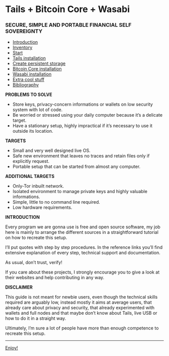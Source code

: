 # Tails + Bitcoin Core + Wasabi
### SECURE, SIMPLE AND PORTABLE FINANCIAL SELF SOVEREIGNTY


* [Introduction](README.md)
* [Inventory](Inventory.md)  
* [Start](Start.md)
* [Tails installation](Tails_installation.md)
* [Create persistent storage](Create_persistent_storage.md)
* [Bitcoin Core installation](Bitcoin_Core_installation.md)
* [Wasabi installation](Wasabi_installation.md)
* [Extra cool stuff](Extra_cool_stuff.md)
* [Bibliography](Bibliography.md)

**PROBLEMS TO SOLVE**

* Store keys, privacy-concern informations or wallets on low security system with lot of code.
* Be worried or stressed using your daily computer because it’s a delicate target. 
* Have a stationary setup, highly impractical if it’s necessary to use it outside its location. 


**TARGETS**

* Small and very well designed live OS.
* Safe new environment that leaves no traces and retain files only if explicitly request.
* Portable setup that can be started from almost any computer.


**ADDITIONAL TARGETS**

* Only-Tor inbuilt network.
* Isolated environment to manage private keys and highly valuable informations.
* Simple, little to no command line required.
* Low hardware requirements.


**INTRODUCTION**

Every program we are gonna use is free and open source software, my job here is mainly to arrange the different sources in a straightforward tutorial on how to recreate this setup. 

I’ll put quotes with step by step procedures. In the reference links you’ll find extensive explanation of every step, technical support and documentation.

As usual, don’t trust, verify!

If you care about these projects, I strongly encourage you to give a look at their websites and help contributing in any way.

**DISCLAIMER**

This guide is not meant for newbie users, even though the technical skills required are arguably low, instead mostly it aims at average users, that already care about privacy and security, that already experimented with wallets and full nodes and that maybe don’t know about Tails, live USB or how to do it in a straight way.

Ultimately, I’m sure a lot of people have more than enough competence to recreate this setup.

---

[Enjoy!](Inventory.md)
